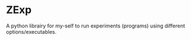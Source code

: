 # ZExp
A python librairy for my-self to run experiments (programs) using different options/executables.
